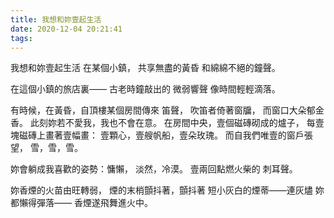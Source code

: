 ```yaml
---
title: 我想和妳壹起生活
date: 2020-12-04 20:21:41
tags:
---
```

我想和妳壹起生活
在某個小鎮，
共享無盡的黃昏
和綿綿不絕的鐘聲。

在這個小鎮的旅店裏——
古老時鐘敲出的
微弱響聲
像時間輕輕滴落。

有時候，在黃昏，自頂樓某個房間傳來
笛聲，
吹笛者倚著窗牖，
而窗口大朵郁金香。
此刻妳若不愛我，我也不會在意。
在房間中央，壹個磁磚砌成的爐子，
每壹塊磁磚上畫著壹幅畫：
壹顆心，壹艘帆船，壹朵玫瑰。
而自我們唯壹的窗戶張望，
雪，雪，雪。

妳會躺成我喜歡的姿勢：慵懶，
淡然，冷漠。
壹兩回點燃火柴的
刺耳聲。

妳香煙的火苗由旺轉弱，
煙的末梢顫抖著，顫抖著
短小灰白的煙蒂——連灰燼
妳都懶得彈落——
香煙遂飛舞進火中。
